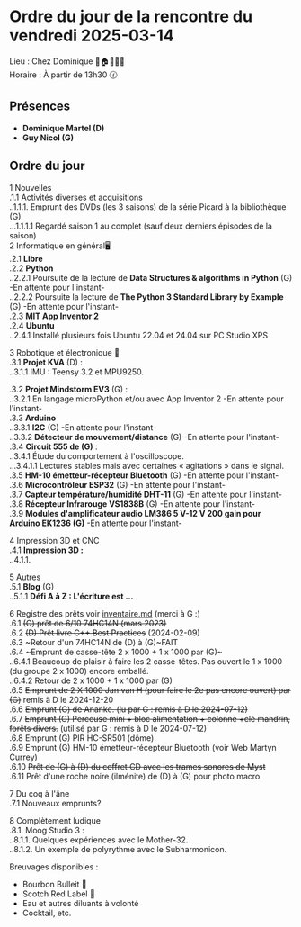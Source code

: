 # Ordre du jour de la rencontre du vendredi 2025-03-14  
Lieu :    Chez Dominique  🎄🏠🌳🌲🌵    
Horaire : À partir de 13h30 🕜  
## Présences
* **Dominique Martel (D)**  
* **Guy Nicol (G)**  

## Ordre du jour
1 Nouvelles  
.1.1  Activités diverses et acquisitions  
..1.1.1. Emprunt des DVDs (les 3 saisons) de la série Picard à la bibliothèque (G)  
...1.1.1.1 Regardé saison 1 au complet (sauf deux derniers épisodes de la saison)  
2 Informatique en général🖥  
.2.1 **Libre**  
.2.2 **Python**  
..2.2.1 Poursuite de la lecture de **Data Structures & algorithms in Python** (G) -En attente pour l'instant-  
..2.2.2 Poursuite la lecture de **The Python 3 Standard Library by Example** (G) -En attente pour l'instant-  
.2.3 **MIT App Inventor 2**  
.2.4 **Ubuntu**  
..2.4.1 Installé plusieurs fois Ubuntu 22.04 et 24.04 sur PC Studio XPS  

3 Robotique et électronique 🤖  
.3.1 **Projet KVA** (D) :   
..3.1.1 IMU : Teensy 3.2 et MPU9250.  

.3.2 **Projet Mindstorm EV3** (G) :  
..3.2.1 En langage microPython et/ou avec App Inventor 2 -En attente pour l'instant-  
.3.3 **Arduino**  
..3.3.1 **I2C** (G) -En attente pour l'instant-  
..3.3.2 **Détecteur de mouvement/distance** (G) -En attente pour l'instant-  
.3.4 **Circuit 555 de (G)** :  
..3.4.1 Étude du comportement à l'oscilloscope.  
...3.4.1.1 Lectures stables mais avec certaines  « agitations » dans le signal.  
.3.5 **HM-10 émetteur-récepteur Bluetooth** (G) -En attente pour l'instant-  
.3.6 **Microcontrôleur ESP32** (G) -En attente pour l'instant-  
.3.7 **Capteur température/humidité DHT-11** (G) -En attente pour l'instant-  
.3.8 **Récepteur Infrarouge VS1838B** (G) -En attente pour l'instant-  
.3.9 **Modules d'amplificateur audio LM386 5 V-12 V 200 gain pour Arduino EK1236 (G)** -En attente pour l'instant-  

4 Impression 3D et CNC  
.4.1 **Impression 3D :**  
..4.1.1. 

5 Autres  
.5.1 **Blog** (G)  
..5.1.1 **Défi A à Z : L'écriture est ...**  

6 Registre des prêts voir [inventaire.md](./inventaire.md) (merci à G :)   
.6.1 ~~(G) prêt de 6/10 74HC14N  (mars 2023)~~  
.6.2 ~~(D) Prêt livre C++ Best Practices~~ (2024-02-09)  
.6.3 ~Retour d'un 74HC14N de (D) à (G)~FAIT  
.6.4 ~Emprunt de casse-tête 2 x 1000 + 1 x 1000 par (G)~  
..6.4.1 Beaucoup de plaisir à faire les 2 casse-têtes. Pas ouvert le 1 x 1000 (du groupe 2 x 1000) encore emballé.  
..6.4.2 Retour de 2 x 1000 + 1 x 1000 par (G)  
.6.5 ~~Emprunt de 2 X 1000 Jan van H (pour faire le 2e pas encore ouvert) par (G)~~ remis à D le 2024-12-20  
.6.6 ~~Emprunt (G) de Ananke. (lu par G : remis à D le 2024-07-12)~~  
.6.7 ~~Emprunt (G) Perceuse mini + bloc alimentation + colonne +clé mandrin, forêts divers.~~ (utilisé par G : remis à D le 2024-07-12)  
.6.8 Emprunt (G) PIR HC-SR501 (dôme).  
.6.9 Emprunt (G) HM-10 émetteur-récepteur Bluetooth (voir Web Martyn Currey)  
.6.10 ~~Prêt de (G) à (D) du coffret CD avec les trames sonores de Myst~~  
.6.11 Prêt d'une roche noire (ilménite) de (D) à (G) pour photo macro  

7 Du coq à l'âne  
.7.1 Nouveaux emprunts?  

8 Complètement ludique  
.8.1. Moog Studio 3 :  
..8.1.1.  Quelques expériences avec le Mother-32.  
..8.1.2.  Un exemple de polyrythme avec le Subharmonicon.  

Breuvages disponibles :
  * Bourbon Bulleit 🥃  
  * Scotch Red Label 🥃  
  * Eau et autres diluants à volonté  
  * Cocktail, etc.  
